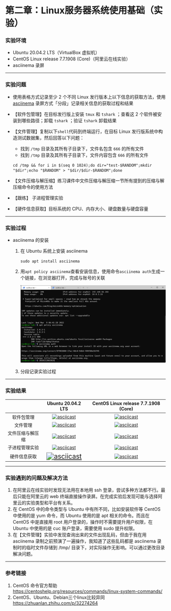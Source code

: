 # 第二章：Linux服务器系统使用基础（实验）

### 实验环境

- Ubuntu 20.04.2 LTS（VirtualBox 虚拟机）
- CentOS Linux release 7.7.1908 (Core)（阿里云在线实验）
- asciinema 录屏

------

### 实验问题

- 使用表格方式记录至少 2 个不同 Linux 发行版本上以下信息的获取方法，使用 [asciinema](https://asciinema.org/) 录屏方式「分段」记录相关信息的获取过程和结果

- 【软件包管理】在目标发行版上安装 `tmux` 和 `tshark` ；查看这 2 个软件被安装到哪些路径；卸载 `tshark` ；验证 `tshark` 卸载结果

- 【文件管理】复制以下`shell`代码到终端运行，在目标 Linux 发行版系统中构造测试数据集，然后回答以下问题：

  - 找到 `/tmp` 目录及其所有子目录下，文件名包含 `666` 的所有文件
  - 找到 `/tmp` 目录及其所有子目录下，文件内容包含 `666` 的所有文件

  ```
  cd /tmp && for i in $(seq 0 1024);do dir="test-$RANDOM";mkdir "$dir";echo "$RANDOM" > "$dir/$dir-$RANDOM";done
  ```

- 【文件压缩与解压缩】练习课件中文件压缩与解压缩一节所有提到的压缩与解压缩命令的使用方法

- 【跟练】 子进程管理实验

- 【硬件信息获取】目标系统的 CPU、内存大小、硬盘数量与硬盘容量

------

### 实验过程

- asciinema 的安装

  1. 在 Ubuntu 系统上安装 asciinema 

     ```
     sudo apt install asciinema
     ```

  2. 用`apt policy asciinema`查看安装信息，使用命令`asciinema auth`生成一个链接，在浏览器打开，完成与账号的关联

     ![asciinema_install](img/asciinema_install.png)
     
  3. 分段记录实验过程

------

### 实验结果

|                  |                      Ubuntu 20.04.2 LTS                      |             CentOS Linux release 7.7.1908 (Core)             |
| :--------------: | :----------------------------------------------------------: | :----------------------------------------------------------: |
|    软件包管理    | [![asciicast](https://asciinema.org/a/477178.svg)](https://asciinema.org/a/477178) | [![asciicast](https://asciinema.org/a/475559.svg)](https://asciinema.org/a/475559) |
|     文件管理     | [![asciicast](https://asciinema.org/a/477181.svg)](https://asciinema.org/a/477181) | [![asciicast](https://asciinema.org/a/475548.svg)](https://asciinema.org/a/475548) |
| 文件压缩与解压缩 | [![asciicast](https://asciinema.org/a/477208.svg)](https://asciinema.org/a/477208) | [![asciicast](https://asciinema.org/a/475651.svg)](https://asciinema.org/a/475651) |
|  子进程管理实验  | [![asciicast](https://asciinema.org/a/477304.svg)](https://asciinema.org/a/477304) | [![asciicast](https://asciinema.org/a/475683.svg)](https://asciinema.org/a/475683) |
|   硬件信息获取   | [<img src="https://asciinema.org/a/477212.svg" alt="asciicast" style="zoom:150%;" />](https://asciinema.org/a/477212) | [![asciicast](https://asciinema.org/a/477163.svg)](https://asciinema.org/a/477163) |

------

### 实验遇到的问题及解决方法

1. 在阿里云在线实验时发现无法用在本地用 ssh 登录，尝试多种方法都不行。最后只能在阿里云的 web 终端直接操作录屏。在完成实验后发现可能与选择阿里云的实验类型和平台有关系。
2. 在 CentOS 中的命令类型与 Ubuntu 中有所不同，比如安装软件等 CentOS 中使用的是 yum 命令，而 Ubuntu 使用的是 apt 相关的命令。而且在 CentOS 中是直接用 root 用户登录的，操作时不需要提升用户权限，在 Ubuntu 中使用的是 cuc 账户登录，需要使用 sudo 提升权限。
3. 在【文件管理】实验中发现查询出来的文件出现乱码，但由于我在用 asciinema 录制之前预演了一遍操作，我知道了这些乱码都是 asciinema 录制时的临时文件存储到 /tmp/ 目录下，对实际操作无影响。可以通过更改目录解决问题。

------

### 参考链接

1. CentOS 命令官方帮助 https://centoshelp.org/resources/commands/linux-system-commands/
2. CentOS、Ubuntu、Debian三个linux比较异同 https://zhuanlan.zhihu.com/p/32274264
